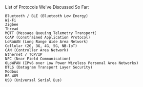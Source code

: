 List of Protocols We've Discussed So Far:

    Bluetooth / BLE (Bluetooth Low Energy)
    Wi-Fi
    Zigbee
    Thread
    MQTT (Message Queuing Telemetry Transport)
    CoAP (Constrained Application Protocol)
    LoRaWAN (Long Range Wide Area Network)
    Cellular (2G, 3G, 4G, 5G, NB-IoT)
    CAN (Controller Area Network)
    Ethernet / TCP/IP
    NFC (Near Field Communication)
    6LoWPAN (IPv6 over Low Power Wireless Personal Area Networks)
    DTLS (Datagram Transport Layer Security)
    Modbus
    RS-485
    USB (Universal Serial Bus)
